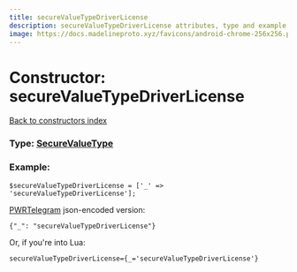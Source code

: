```yaml
---
title: secureValueTypeDriverLicense
description: secureValueTypeDriverLicense attributes, type and example
image: https://docs.madelineproto.xyz/favicons/android-chrome-256x256.png
---
```

# Constructor: secureValueTypeDriverLicense  
[Back to constructors index](index.md)






### Type: [SecureValueType](../types/SecureValueType.md)


### Example:

```
$secureValueTypeDriverLicense = ['_' => 'secureValueTypeDriverLicense'];
```  

[PWRTelegram](https://pwrtelegram.xyz) json-encoded version:

```
{"_": "secureValueTypeDriverLicense"}
```


Or, if you're into Lua:  


```
secureValueTypeDriverLicense={_='secureValueTypeDriverLicense'}

```


